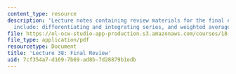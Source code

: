 ```yaml
---
content_type: resource
description: 'Lecture notes containing review materials for the final exam. Topics
  include: differentiating and integrating series, and weighted averages.'
file: https://ol-ocw-studio-app-production.s3.amazonaws.com/courses/18-01-single-variable-calculus-fall-2006/7cf354a7d1697b69ad8b7d28879b1edb_lec38.pdf
file_type: application/pdf
resourcetype: Document
title: 'Lecture 38: Final Review'
uid: 7cf354a7-d169-7b69-ad8b-7d28879b1edb
---
```


